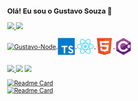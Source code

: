 ### Olá! Eu sou o Gustavo Souza 👋

 <div>
  <a href="https://github.com/gustavo-souza89">
  <img height="150em" src="https://github-readme-stats.vercel.app/api?username=gustavo-souza89&show_icons=true&theme=dark&include_all_commits=true&count_private=true"/>
  <img height="150em" src="https://github-readme-stats.vercel.app/api/top-langs/?username=gustavo-souza89&layout=compact&langs_count=16&theme=dark"/>
</div>
<div style="display: inline_block"><br>
  <img align="center" alt="Gustavo-Node" height="40" width="40" src="https://images.tutorialedge.net/images/node.png">
  <!-- <img align="center" alt="Gustavo-Js" height="40" width="40" src="https://raw.githubusercontent.com/devicons/devicon/master/icons/javascript/javascript-plain.svg"> -->
  <img align="center" alt="Gustavo-Ts" height="40" width="40" src="https://raw.githubusercontent.com/devicons/devicon/master/icons/typescript/typescript-plain.svg">
  <img align="center" alt="Gustavo-React" height="40" width="40" src="https://raw.githubusercontent.com/devicons/devicon/master/icons/react/react-original.svg">
  <img align="center" alt="Gustavo-HTML" height="40" width="40" src="https://raw.githubusercontent.com/devicons/devicon/master/icons/html5/html5-original.svg">
  <!-- <img align="center" alt="Gustavo-CSS" height="30" width="40" src="https://raw.githubusercontent.com/devicons/devicon/master/icons/css3/css3-original.svg"> -->
  <!-- <img align="center" alt="Gustavo-Python" height="30" width="40" src="https://raw.githubusercontent.com/devicons/devicon/master/icons/python/python-original.svg"> -->
  <img align="center" alt="Gustavo-Csharp" height="40" width="40" src="https://raw.githubusercontent.com/devicons/devicon/master/icons/csharp/csharp-original.svg">
</div>
  
  ###
   
<div> 
  <a href="https://www.linkedin.com/in/gustavo-souza-442182b2" target="_blank"><img src="https://img.shields.io/badge/-LinkedIn-%230077B5?style=for-the-badge&logo=linkedin&logoColor=white" target="_blank">
  <a href = "mailto:gustavo.souzagu@gmail.com"><img src="https://img.shields.io/badge/-Gmail-%23333?style=for-the-badge&logo=gmail&logoColor=white" target="_blank"></a>
  <a href="https://instagram.com/gsouza1201" target="_blank"><img src="https://img.shields.io/badge/-Instagram-%23E4405F?style=for-the-badge&logo=instagram&logoColor=white" target="_blank">

[![Readme Card](https://github-readme-stats.vercel.app/api/pin/?username=gustavo-souza89&repo=mini-curso-node-typescript)](https://github.com/gustavo-souza89/mini-curso-node-typescript)  
 [![Readme Card](https://github-readme-stats.vercel.app/api/pin/?username=gustavo-souza89&repo=nlw-valoriza)](https://github.com/gustavo-souza89/nlw-valoriza)

</div>

